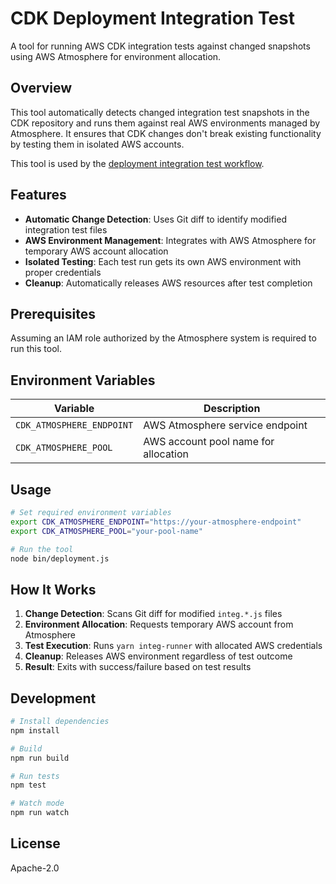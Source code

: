 # CDK Deployment Integration Test

A tool for running AWS CDK integration tests against changed snapshots using AWS Atmosphere for environment allocation.

## Overview

This tool automatically detects changed integration test snapshots in the CDK repository and runs them against real AWS environments managed by Atmosphere. It ensures that CDK changes don't break existing functionality by testing them in isolated AWS accounts.

This tool is used by the [deployment integration test workflow](../../../.github/workflows/codebuild-pr-deployment-integ.yml).

## Features

- **Automatic Change Detection**: Uses Git diff to identify modified integration test files
- **AWS Environment Management**: Integrates with AWS Atmosphere for temporary AWS account allocation
- **Isolated Testing**: Each test run gets its own AWS environment with proper credentials
- **Cleanup**: Automatically releases AWS resources after test completion

## Prerequisites

Assuming an IAM role authorized by the Atmosphere system is required to run this tool.

## Environment Variables

| Variable | Description
|----------|-------------
| `CDK_ATMOSPHERE_ENDPOINT` | AWS Atmosphere service endpoint
| `CDK_ATMOSPHERE_POOL` | AWS account pool name for allocation

## Usage

```bash
# Set required environment variables
export CDK_ATMOSPHERE_ENDPOINT="https://your-atmosphere-endpoint"
export CDK_ATMOSPHERE_POOL="your-pool-name"

# Run the tool
node bin/deployment.js
```

## How It Works

1. **Change Detection**: Scans Git diff for modified `integ.*.js` files
2. **Environment Allocation**: Requests temporary AWS account from Atmosphere
3. **Test Execution**: Runs `yarn integ-runner` with allocated AWS credentials
4. **Cleanup**: Releases AWS environment regardless of test outcome
5. **Result**: Exits with success/failure based on test results

## Development

```bash
# Install dependencies
npm install

# Build
npm run build

# Run tests
npm test

# Watch mode
npm run watch
```

## License

Apache-2.0